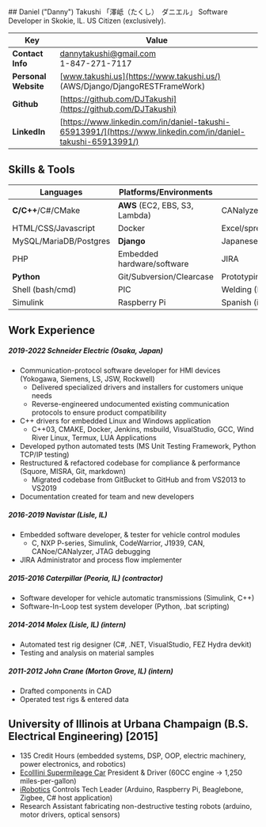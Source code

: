 <link rel="stylesheet" type="text/css" href="takushiResumeStyles.css">
## Daniel ("Danny") Takushi  「澤岻（たくし）　ダニエル」
Software Developer in Skokie, IL.  US Citizen (exclusively).

| Key                | Value  |
|--------------------|--------|
|__Contact Info__    | dannytakushi@gmail.com <br> 1-847-271-7117 |
|__Personal Website__| [www.takushi.us](https://www.takushi.us/) (AWS/Django/DjangoRESTFrameWork)|
|__Github__          | [https://github.com/DJTakushi](https://github.com/DJTakushi)|
|__LinkedIn__        | [https://www.linkedin.com/in/daniel-takushi-65913991/](https://www.linkedin.com/in/daniel-takushi-65913991/)|

## Skills & Tools
| Languages              | Platforms/Environments        |Other                      |
| ---------------------- | ----------------------------- | ------------------------- |
| __C/C++__/C#/CMake     |__AWS__ (EC2, EBS, S3, Lambda) | CANalyzer/CANoe/CaNape    |
| HTML/CSS/Javascript    |Docker                         | Excel/spreadsheets      |
| MySQL/MariaDB/Postgres |__Django__                     | Japanese (intermediate)   |
| PHP                    |Embedded hardware/software     | JIRA                      |
| __Python__             |Git/Subversion/Clearcase       | Prototyping and soldering |
| Shell (bash/cmd)       |PIC                            | Welding (MIG & TIG)       |
| Simulink               |Raspberry Pi                   | Spanish (intermediate)    |

## Work Experience
##### 2019-2022 Schneider Electric (Osaka, Japan)
- Communication-protocol software developer for HMI devices (Yokogawa, Siemens, LS, JSW, Rockwell)
  - Delivered specialized drivers and installers for customers unique needs
  - Reverse-engineered undocumented existing communication protocols to ensure product compatibility
- C++ drivers for embedded Linux and Windows application
  - C++03, CMAKE, Docker, Jenkins, msbuild, VisualStudio, GCC, Wind River Linux, Termux, LUA Applications
- Developed python automated tests (MS Unit Testing Framework, Python TCP/IP testing)
- Restructured & refactored codebase for compliance & performance (Squore, MISRA, Git, markdown)
  - Migrated codebase from GitBucket to GitHub and from VS2013 to VS2019
- Documentation created for team and new developers

##### 2016-2019 Navistar (Lisle, IL)
- Embedded software developer, & tester for vehicle control modules
  - C, NXP P-series, Simulink, CodeWarrior, J1939, CAN, CANoe/CANalyzer, JTAG debugging
- JIRA Administrator and process flow implementer

##### 2015-2016 Caterpillar (Peoria, IL) (contractor)
- Software developer for vehicle automatic transmissions (Simulink, C++)
- Software-In-Loop test system developer (Python, .bat scripting)

##### 2014-2014 Molex (Lisle, IL) (intern)
- Automated test rig designer (C#, .NET, VisualStudio, FEZ Hydra devkit)
- Testing and analysis on material samples

##### 2011-2012 John Crane (Morton Grove, IL) (intern)
- Drafted components in CAD
- Operated test rigs & entered data

## University of Illinois at Urbana Champaign (B.S. Electrical Engineering) [2015]
- 135 Credit Hours (embedded systems, DSP, OOP, electric machinery, power electronics, and robotics)
- [EcoIllini Supermileage Car](https://ecoillini.illinois.edu/) President & Driver (60CC engine -> 1,250 miles-per-gallon)
- [iRobotics](https://irobotics.illinois.edu/) Controls Tech Leader (Arduino, Raspberry Pi, Beaglebone, Zigbee, C# host application)
- Research Assistant fabricating non-destructive testing robots (arduino, motor drivers, optical sensors)
